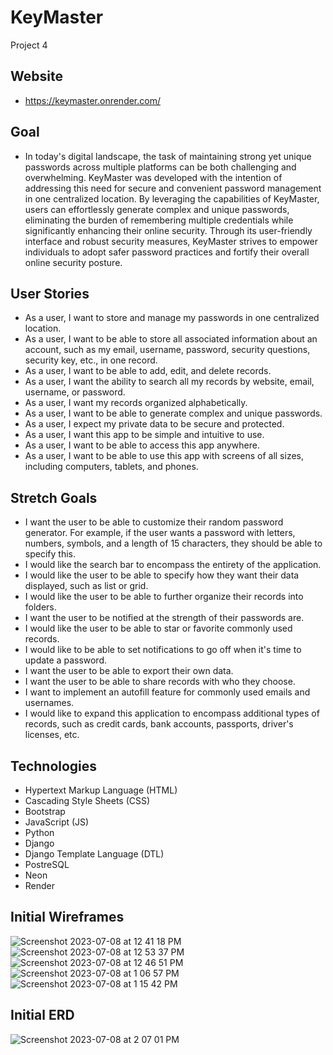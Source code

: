 # KeyMaster
Project 4

## Website
- https://keymaster.onrender.com/

## Goal
- In today's digital landscape, the task of maintaining strong yet unique passwords across multiple platforms can be both challenging and overwhelming. KeyMaster was developed with the intention of addressing this need for secure and convenient password management in one centralized location. By leveraging the capabilities of KeyMaster, users can effortlessly generate complex and unique passwords, eliminating the burden of remembering multiple credentials while significantly enhancing their online security. Through its user-friendly interface and robust security measures, KeyMaster strives to empower individuals to adopt safer password practices and fortify their overall online security posture.

## User Stories
- As a user, I want to store and manage my passwords in one centralized location.
- As a user, I want to be able to store all associated information about an account, such as my email, username, password, security questions, security key, etc., in one record.
- As a user, I want to be able to add, edit, and delete records.
- As a user, I want the ability to search all my records by website, email, username, or password.
- As a user, I want my records organized alphabetically.
- As a user, I want to be able to generate complex and unique passwords.
- As a user, I expect my private data to be secure and protected.
- As a user, I want this app to be simple and intuitive to use.
- As a user, I want to be able to access this app anywhere.
- As a user, I want to be able to use this app with screens of all sizes, including computers, tablets, and phones.

## Stretch Goals
- I want the user to be able to customize their random password generator. For example, if the user wants a password with letters, numbers, symbols, and a length of 15 characters, they should be able to specify this.
- I would like the search bar to encompass the entirety of the application.
- I would like the user to be able to specify how they want their data displayed, such as list or grid.
- I would like the user to be able to further organize their records into folders.
- I want the user to be notified at the strength of their passwords are.
- I would like the user to be able to star or favorite commonly used records.
- I would like to be able to set notifications to go off when it's time to update a password.
- I want the user to be able to export their own data.
- I want the user to be able to share records with who they choose.
- I want to implement an autofill feature for commonly used emails and usernames.
- I would like to expand this application to encompass additional types of records, such as credit cards, bank accounts, passports, driver's licenses, etc.

## Technologies
- Hypertext Markup Language (HTML)
- Cascading Style Sheets (CSS)
- Bootstrap
- JavaScript (JS)
- Python
- Django
- Django Template Language (DTL)
- PostreSQL
- Neon
- Render

## Initial Wireframes 
![Screenshot 2023-07-08 at 12 41 18 PM](https://github.com/awolter27/KeyMaster/assets/123532540/b428010b-5504-428d-b3e3-44b2f0e125ce)
![Screenshot 2023-07-08 at 12 53 37 PM](https://github.com/awolter27/KeyMaster/assets/123532540/c003dca9-6cd4-4595-a442-5376a55d1c0b)
![Screenshot 2023-07-08 at 12 46 51 PM](https://github.com/awolter27/KeyMaster/assets/123532540/4721cc27-23ab-4f08-a96a-6afc85ed0f3a)
![Screenshot 2023-07-08 at 1 06 57 PM](https://github.com/awolter27/KeyMaster/assets/123532540/e209849d-e283-4828-9527-d5302f830ea6)
![Screenshot 2023-07-08 at 1 15 42 PM](https://github.com/awolter27/KeyMaster/assets/123532540/5a8d6340-ac17-46c4-a849-c15ee5ab806f)

## Initial ERD
![Screenshot 2023-07-08 at 2 07 01 PM](https://github.com/awolter27/KeyMaster/assets/123532540/f032abe7-2d4e-47e5-abed-abadf6c5eac2)